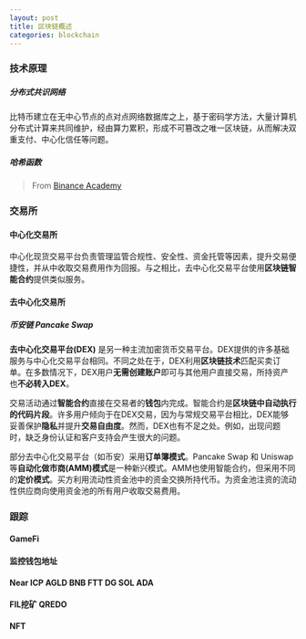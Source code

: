 ```yaml
---
layout: post
title: 区块链概述
categories: blockchain
---
```


### 技术原理

##### 分布式共识网络

比特币建立在无中心节点的点对点网络数据库之上，基于密码学方法，大量计算机分布式计算来共同维护，经由算力累积，形成不可篡改之唯一区块链，从而解决双重支付、中心化信任等问题。

##### 哈希函数

> From [Binance Academy](https://academy.binance.com/zh)



### 交易所

#### 中心化交易所

中心化现货交易平台负责管理监管合规性、安全性、资金托管等因素，提升交易便捷性，并从中收取交易费用作为回报。与之相比，去中心化交易平台使用**区块链智能合约**提供类似服务。

#### 去中心化交易所

##### 币安链 Pancake Swap

**去中心化交易平台(DEX)** 是另一种主流加密货币交易平台。DEX提供的许多基础服务与中心化交易平台相同。不同之处在于，DEX利用**区块链技术**匹配买卖订单。在多数情况下，DEX用户**无需创建账户**即可与其他用户直接交易，所持资产也**不必转入DEX**。

交易活动通过**智能合约**直接在交易者的**钱包**内完成。智能合约是**区块链中自动执行的代码片段**。许多用户倾向于在DEX交易，因为与常规交易平台相比，DEX能够妥善保护**隐私**并提升**交易自由度**。然而，DEX也有不足之处。例如，出现问题时，缺乏身份认证和客户支持会产生很大的问题。

部分去中心化交易平台（如币安）采用**订单簿模式**。Pancake Swap 和 Uniswap 等**自动化做市商(AMM)模式**是一种新兴模式。AMM也使用智能合约，但采用不同的**定价模式**。买方利用流动性资金池中的资金交换所持代币。为资金池注资的流动性供应商向使用资金池的所有用户收取交易费用。



### 跟踪

#### GameFi

#### 监控钱包地址

#### Near ICP AGLD  BNB FTT DG  SOL ADA

#### FIL挖矿 QREDO

#### NFT
